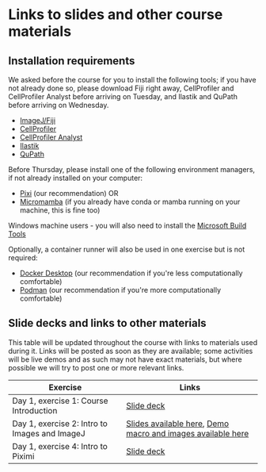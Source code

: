 # Links to slides and other course materials

## Installation requirements

We asked before the course for you to install the following tools; if you have not already done so, please download Fiji right away, CellProfiler and CellProfiler Analyst before arriving on Tuesday, and Ilastik and QuPath before arriving on Wednesday.

- [ImageJ/Fiji](https://fiji.sc/)
- [CellProfiler](https://cellprofiler.org/)
- [CellProfiler Analyst](https://cellprofileranalyst.org/)
- [Ilastik](https://www.ilastik.org/)
- [QuPath](https://qupath.github.io/)

Before Thursday, please install one of the following environment managers, if not already installed on your computer:
- [Pixi](https://pixi.sh/dev/installation/) (our recommendation) OR
- [Micromamba](https://mamba.readthedocs.io/en/latest/installation/micromamba-installation.html#automatic-install) (if you already have conda or mamba running on your machine, this is fine too)

Windows machine users -  you will also need to install the [Microsoft Build Tools](visualstudio.microsoft.com/visual-cpp-build-tools)

Optionally, a container runner will also be used in one exercise but is not required:
- [Docker Desktop](https://www.docker.com/products/docker-desktop/) (our recommendation if you're less computationally comfortable)
- [Podman](https://podman.io/) (our recommendation if you're more computationally comfortable)

## Slide decks and links to other materials

This table will be updated throughout the course with links to materials used during it. Links will be posted as soon as they are available; some activities will be live demos and as such may not have exact materials, but where possible we will try to post one or more relevant links.


| Exercise | Links |
|----------|-------|
|Day 1, exercise 1: Course Introduction | [Slide deck](https://docs.google.com/presentation/d/17liBlM8oJoWhG0i_Z8KakW8RXjOD_wrkAtbTTt1qkEY/edit?usp=sharing)|
|Day 1, exercise 2: Intro to Images and ImageJ | [Slides available here](https://docs.google.com/presentation/d/186pZXoL_ledGe-Gh1-n-6X5cP7sslOYAlcRlkrjPrw8/edit?usp=drive_link), [Demo macro and images available here](https://drive.google.com/drive/folders/1BV7IOCwVzAceacBQl-WKrXpzETakxt_M)| 
|Day 1, exercise 4: Intro to Piximi| [Slide deck](https://docs.google.com/presentation/d/1jJLj5Vk2_uBtDhMFKgMgT8zpr57pOOUlpkIf5Bz40zE/edit?usp=sharing)|

<!---
|Day 2, exercise 1: Classical segmentation concepts | Coming soon!|
|Day 2, exercise 2: Introduction to CellProfiler | Coming soon!|
|Day 2, exercise 3: Advanced Segmentation | Coming soon!|
|Day 2, exercise 4: Classical Machine Learning Concepts | Coming soon!|
|Day 2, exercise 5: Segmentation and Classification with CellProfiler and CellProfiler Analyst | Coming soon!|
|Day 3, exercise 1: Pitfalls in Classical ML and Introduction to ilastik | Coming soon!|
|Day 3, exercise 2: Practical introduction to ilastik | Coming soon!|
|Day 3, exercise 3: Introduction to QuPath | Coming soon!|
|Day 3, exercise 4: Practical introduction to QuPath | Coming soon!|
|Day 3, exercise 5: Thinking about measurements | Coming soon!|
|Day 3, exercise 6: Colocalization | Coming soon!|
|Day 4, exercise 1: Command lines, environments, and containers | Coming soon!|
|Day 4, exercise 2: CellProfiler Plugins | Coming soon!|
|Day 4, exercise 3: Introduction to Deep Learning | Coming soon!|
|Day 4, exercise 4: Segmentation for Deep Learning | Coming soon!|
|Day 4, exercise 5: Introduction to Napari | Coming soon!|
|Day 4, exercise 6: Introduction to MicroSAM | Coming soon!|
|Day 5, exercise 1: Introduction to Cellpose | Coming soon!|
|Day 5, exercise 2: Train your own Cellpose models | Coming soon!|
|Day 5, exercise 3: Community Resources | Coming soon!|


--->